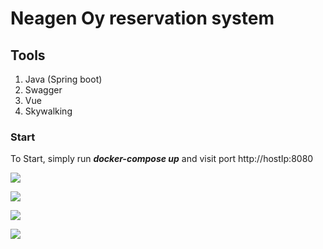 # Neagen Oy reservation system

## Tools

1. Java (Spring boot)
2. Swagger
3. Vue
4. Skywalking

### Start

To Start, simply run **_docker-compose up_** and visit port http://hostIp:8080

![](../screencapture-localhost-8080-ui-2022-10-02-09_23_02.png)

![](../../Desktop/Screenshot%202022-10-02%20at%2014.33.33.png)

![](../screencapture-localhost-8080-ui-2022-10-02-14_32_47.png)

![](../screencapture-localhost-8080-ui-2022-10-02-14_34_10.png)
